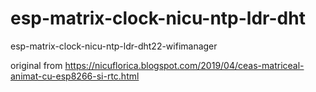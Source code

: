 # esp-matrix-clock-nicu-ntp-ldr-dht
esp-matrix-clock-nicu-ntp-ldr-dht22-wifimanager


original from https://nicuflorica.blogspot.com/2019/04/ceas-matriceal-animat-cu-esp8266-si-rtc.html

